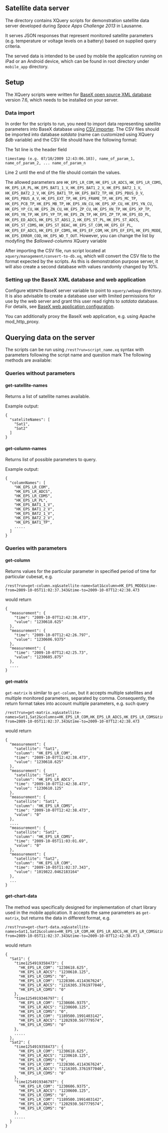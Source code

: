 Satellite data server
---------------------

The directory contains XQuery scripts for demonstration satellite data server developed
during *Space Apps Challenge 2013* in Lausanne.

It serves JSON responses that represent monitored satellite parameters (e.g. temperature or voltage levels on a battery) based on supplied query criteria.

The served data is intended to be used by mobile the application running on iPad or an Android device, which can be found in root directory under `mobile_app` directory.

## Setup
The XQuery scripts were written for [BaseX open source XML database](http://basex.org/) version 7.6, which needs to be installed on your server.

### Data import
In order for the scripts to run, you need to import data representing satellite parameters into BaseX database using [CSV importer](http://docs.basex.org/wiki/Parsers#CSV_Parser).
The CSV files should be imported into database *satdata* (name can customized using XQuery *$db* variable) and the CSV file should have the following format:

The 1st line is the header field

    timestamp (e.g. 07/10/2009 12:43:06.103), name_of_param_1, name_of_param_2, ... name_of_param_n

Line 2 until the end of the file should contain the values.

The allowed parameters are `HK_EPS_LR_COM`, `HK_EPS_LR_ADCS`, `HK_EPS_LR_CDMS`, `HK_EPS_LR_PL`, `HK_EPS_BAT1_1_V`, `HK_EPS_BAT1_2_V`, `HK_EPS_BAT2_1_V`, `HK_EPS_BAT2_2_V`, `HK_EPS_BAT1_TP`, `HK_EPS_BAT2_TP`, `HK_EPS_PBUS_D_V`, `HK_EPS_PBUS_A_V`, `HK_EPS_EXT_TP`, `HK_EPS_FRAME_TP`, `HK_EPS_MC_TP`, `HK_EPS_PCB_TP`, `HK_EPS_MB_TP`, `HK_EPS_XN_CU`, `HK_EPS_XP_CU`, `HK_EPS_YN_CU`, `HK_EPS_YP_CU`, `HK_EPS_ZN_CU`, `HK_EPS_ZP_CU`, `HK_EPS_XN_TP`, `HK_EPS_XP_TP`, `HK_EPS_YN_TP`, `HK_EPS_YP_TP`, `HK_EPS_ZN_TP`, `HK_EPS_ZP_TP`, `HK_EPS_ED_PL`, `HK_EPS_ED_ADCS`, `HK_EPS_ST_ADS1_2`, `HK_EPS_ST_PL`, `HK_EPS_ST_ADCS`, `HK_EPS_ST_CDMS`, `HK_EPS_ST_BEAC`, `HK_EPS_ST_COM`, `HK_EPS_EF_PL`, `HK_EPS_EF_ADCS`, `HK_EPS_EF_CDMS`, `HK_EPS_EF_COM`, `HK_EPS_EF_EPS`, `HK_EPS_MODE`, `HK_EPS_ERROR_COD`, `HK_EPS_WD_T_OUT`.
However, you can change the list by modyfing the *$allowed-columns* XQuery variable

After importing the CSV file, run script located at `xquery/management/convert-to-db.xq`, which will convert the CSV file to the format expected by the scripts.
As this is demonstration purpose server, it will also create a second database with values randomly changed by 10%.

### Setting up the BaseX XML database and web application
Configure `WEBPATH` BaseX server variable to point to `xquery/webapp` directory. It is also advisable to create a database user
with limited permissions for use by the web server and grant this user read rights to *satdata* database. For details, see
[BaseX web application configuration](http://docs.basex.org/wiki/Web_Application).

You can additionally proxy the BaseX web application, e.g. using Apache mod_http_proxy.

## Querying data on the server

The scripts can be run using `/rest?run=script_name.xq` syntax with parameters following the script name and question mark
The following methods are available:

### Queries without parameters

#### get-satellite-names

Returns a list of satellite names available.

Example output:

    {
      "sateliteNames": [
        "Sat1",
        "Sat2"
      ]
    }

#### get-column-names

Returns list of possible parameters to query.

Example output:

    {
      "columnNames": [
        "HK_EPS_LR_COM",
        "HK_EPS_LR_ADCS",
        "HK_EPS_LR_CDMS",
        "HK_EPS_LR_PL",
        "HK_EPS_BAT1_1_V",
        "HK_EPS_BAT1_2_V",
        "HK_EPS_BAT2_1_V",
        "HK_EPS_BAT2_2_V",
        "HK_EPS_BAT1_TP",
        .....
      ]
    }

### Queries with parameters

#### get-column

Returns values for the particular parameter in specified period of time for particular cubesat, e.g.

    /rest?run=get-column.xq&satellite-name=Sat1&column=HK_EPS_MODE&time-from=2009-10-05T11:02:37.343&time-to=2009-10-07T12:42:38.473

would return

    {
      "measurement": {
        "time": "2009-10-07T12:42:38.473",
        "value": "1230618.625"
      },
      "measurement": {
        "time": "2009-10-07T12:42:26.797",
        "value": "1230606.9375"
      },
      "measurement": {
        "time": "2009-10-07T12:42:25.73",
        "value": "1230605.875"
      },
      ....
    }

#### get-matrix

`get-matrix` is similar to `get-column`, but it accepts multiple satellites and multiple
monitored parameters, separated by comma. Consequently, the return format takes into
account multiple parameters, e.g. such query

    /rest?run=get-matrix.xq&satellite-names=Sat1,Sat2&columns=HK_EPS_LR_COM,HK_EPS_LR_ADCS,HK_EPS_LR_CDMS&time-from=2009-10-05T11:02:37.343&time-to=2009-10-07T12:42:38.473

would return

    {
      "measurement": {
        "satellite": "Sat1",
        "column": "HK_EPS_LR_COM",
        "time": "2009-10-07T12:42:38.473",
        "value": "1230618.625"
      },
      "measurement": {
        "satellite": "Sat1",
        "column": "HK_EPS_LR_ADCS",
        "time": "2009-10-07T12:42:38.473",
        "value": "1230610.125"
      },
      "measurement": {
        "satellite": "Sat1",
        "column": "HK_EPS_LR_CDMS",
        "time": "2009-10-07T12:42:38.473",
        "value": "0"
      },
      ....
      "measurement": {
        "satellite": "Sat2",
        "column": "HK_EPS_LR_CDMS",
        "time": "2009-10-05T11:03:01.69",
        "value": "0"
      },
      "measurement": {
        "satellite": "Sat2",
        "column": "HK_EPS_LR_COM",
        "time": "2009-10-05T11:02:37.343",
        "value": "1019822.0462183164"
      },
      ...
    }

#### get-chart-data

The method was specifically designed for implementation of chart library used
in the mobile application. It accepts the same parameters as `get-matrix`, but
returns the data in different format, e.g.

    /rest?run=get-chart-data.xq&satellite-names=Sat1,Sat2&columns=HK_EPS_LR_COM,HK_EPS_LR_ADCS,HK_EPS_LR_CDMS&time-from=2009-10-05T11:02:37.343&time-to=2009-10-07T12:42:38.473

would return

    {
      "Sat1": {
        "time1254919358473": {
          "HK_EPS_LR_COM": "1230618.625",
          "HK_EPS_LR_ADCS": "1230610.125",
          "HK_EPS_LR_CDMS": "0",
          "HK_EPS_LR_COM": "1228306.4114367624",
          "HK_EPS_LR_ADCS": "1216305.3761977046",
          "HK_EPS_LR_CDMS": "0"
        },
        "time1254919346797": {
          "HK_EPS_LR_COM": "1230606.9375",
          "HK_EPS_LR_ADCS": "1230600.125",
          "HK_EPS_LR_CDMS": "0",
          "HK_EPS_LR_COM": "1189500.1991403142",
          "HK_EPS_LR_ADCS": "1202930.567779574",
          "HK_EPS_LR_CDMS": "0"
        },
        .....
      },
      "Sat2": {
        "time1254919358473": {
          "HK_EPS_LR_COM": "1230618.625",
          "HK_EPS_LR_ADCS": "1230610.125",
          "HK_EPS_LR_CDMS": "0",
          "HK_EPS_LR_COM": "1228306.4114367624",
          "HK_EPS_LR_ADCS": "1216305.3761977046",
          "HK_EPS_LR_CDMS": "0"
        },
        "time1254919346797": {
          "HK_EPS_LR_COM": "1230606.9375",
          "HK_EPS_LR_ADCS": "1230600.125",
          "HK_EPS_LR_CDMS": "0",
          "HK_EPS_LR_COM": "1189500.1991403142",
          "HK_EPS_LR_ADCS": "1202930.567779574",
          "HK_EPS_LR_CDMS": "0"
        },
        .....
      }
    }
